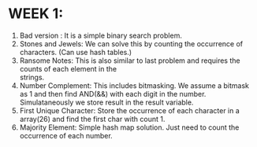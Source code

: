 # WEEK 1:

1. Bad version : It is a simple binary search problem.
2. Stones and Jewels: We can solve this by counting the occurrence of characters. (Can use hash tables.)
3. Ransome Notes: This is also similar to last problem and requires the counts of each element in the 	
	strings.
4. Number Complement: This includes bitmasking. We assume a bitmask as 1 and then find AND(&&) with each digit in the 		number. Simulataneously we store result in the result variable.
5. First Unique Character: Store the occurrence of each character in a array(26) and find the first char with count 1.
6. Majority Element: Simple hash map solution. Just need to count the occurrence of each number.